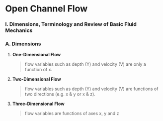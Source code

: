 # Open Channel Flow



### I. Dimensions, Terminology and Review of Basic Fluid Mechanics

### A. Dimensions

1. **One-Dimensional Flow**

   > flow variables such as depth (Y) and velocity (V) are only a function of x.

2. **Two-Dimensional Flow**

   > flow variables such as depth (Y) and velocity (V) are functions of two directions (e.g. x & y or x & z).

3. **Three-Dimensional Flow**

   > flow variables are functions of axes x, y and z